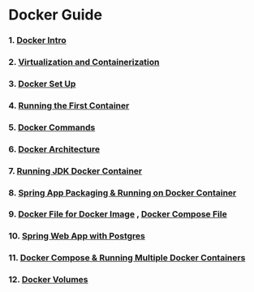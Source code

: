 #
#  Docker Guide

### 1. [Docker Intro](/Docker_Guide/DockerIntro.md)

### 2. [Virtualization and Containerization](/Docker_Guide/Virtualization_Container.md)

### 3. [Docker Set Up](/Docker_Guide/DockerSetup.md)

### 4. [Running the First Container](/Docker_Guide/RunningContainer.md)

### 5. [Docker Commands](/Docker_Guide/RunningContainer.md)

### 6. [Docker Architecture](/Docker_Guide/Docker_Arch.md)

### 7. [Running JDK Docker Container](/Docker_Guide/JDK&SpringAppContainer.md)

### 8. [Spring App Packaging & Running on Docker Container](/Docker_Guide/JDK&SpringAppContainer.md)

### 9.  [Docker File for Docker Image](/dockerpostgres/Dockerfile) , [Docker Compose File](/dockerpostgres/docker-compose.yml)

### 10. [Spring Web App with Postgres](/dockerpostgres/src)

### 11. [Docker Compose & Running Multiple Docker Containers](/Docker_Guide/DockerCompose.md)

### 12. [Docker Volumes](/Docker_Guide/DockerVolumes.md)

